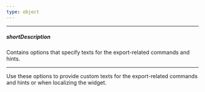 ```yaml
---
type: object
---
```

---
##### shortDescription
Contains options that specify texts for the export-related commands and hints.

---
Use these options to provide custom texts for the export-related commands and hints or when localizing the widget.